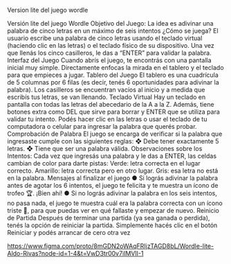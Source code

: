 Version lite del juego wordle

Versión lite del juego Wordle
Objetivo del Juego: La idea es adivinar una palabra de cinco letras en un máximo
de seis intentos
¿Cómo se juega?
El usuario escribe una palabra de cinco letras usando el teclado virtual (haciendo
clic en las letras) o el teclado físico de su dispositivo.
Una vez que llenás los cinco casilleros, le das a “ENTER” para validar la palabra.
Interfaz del Juego
Cuando abrís el juego, te encontrás con una pantalla inicial muy simple.
Directamente enfocas la mirada en el tablero y el teclado para que empieces a jugar.
Tablero del Juego
El tablero es una cuadrícula de 5 columnas por 6 filas (es decir, tenés 6
oportunidades para adivinar la palabra).
Los casilleros se encuentran vacíos al inicio y a medida que escribís tus letras, se
van llenando.
Teclado Virtual
Hay un teclado en pantalla con todas las letras del abecedario de la A a la Z.
Además, tiene botones extra como DEL que sirve para borrar y ENTER que se
utiliza para validar tu intento.
Podés hacer clic en las letras o usar el teclado de tu computadora o celular para
ingresar la palabra que querés probar.
Comprobación de Palabra
El juego se encarga de verificar si la palabra que ingresaste cumple con las
siguientes reglas:
❖ Debe tener exactamente 5 letras.
❖ Tiene que ser una palabra válida.
Observaciones sobre los Intentos:
Cada vez que ingresás una palabra y le das a ENTER, las celdas cambian de color
para darte pistas:
Verde: letra correcta en el lugar correcto.
Amarillo: letra correcta pero en otro lugar.
Gris: esa letra no está en la palabra.
Mensajes al finalizar el juego
● Si lográs adivinar la palabra antes de agotar los 6 intentos, el juego te felicita
y te muestra un ícono de trofeo 🏆. ¡Bien ahí!
● Si no lográs adivinar la palabra en los seis intentos, no pasa nada, el juego te
muestra cuál era la palabra correcta con un ícono triste 🙁, para que puedas
ver en qué fallaste y empezar de nuevo.
Reinicio de Partida
Después de terminar una partida (ya sea ganada o perdida), tenés la opción de
reiniciar la partida. Simplemente hacés clic en el botón Reiniciar y podés arrancar
de cero otra vez 

https://www.figma.com/proto/8mGDN2oWAqFRIjzTAGD8bL/Wordle-lite-Aldo-Rivas?node-id=1-4&t=VwD3tr00v7iIMVlI-1
